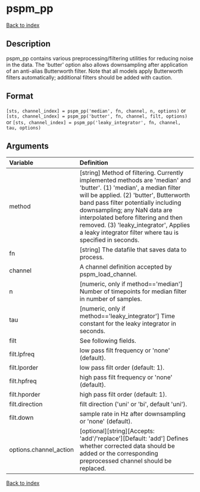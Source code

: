 # pspm_pp
[Back to index](/PsPM/ref/)

## Description

pspm_pp contains various preprocessing/filtering utilities for reducing noise in the data. The 'butter' option also allows downsampling after application of an anti-alias Butterworth filter. Note that all models apply Butterworth filters automatically; additional filters should be added with caution.


## Format

`[sts, channel_index] = pspm_pp('median', fn, channel, n, options)` or
`[sts, channel_index] = pspm_pp('butter', fn, channel, filt, options)` or
`[sts, channel_index] = pspm_pp('leaky_integrator', fn, channel, tau, options)`


## Arguments

| Variable | Definition |
|:--|:--|
| method | [string] Method of filtering. Currently implemented methods are 'median' and 'butter'. (1) 'median', a median filter will be applied. (2) 'butter', Butterworth band pass filter potentially including downsampling; any NaN data are interpolated before filtering and then removed. (3) 'leaky_integrator', Applies a leaky integrator filter where tau is specified in seconds. |
| fn | [string] The datafile that saves data to process. |
| channel | A channel definition accepted by pspm_load_channel. |
| n | [numeric, only if method=='median'] Number of timepoints for median filter in number of samples. |
| tau | [numeric, only if method=='leaky_integrator'] Time constant for the leaky integrator in seconds. |
| filt | See following fields. |
| filt.lpfreq | low pass filt frequency or 'none' (default). |
| filt.lporder | low pass filt order (default: 1). |
| filt.hpfreq | high pass filt frequency or 'none' (default). |
| filt.hporder | high pass filt order (default: 1). |
| filt.direction | filt direction ('uni' or 'bi', default 'uni'). |
| filt.down | sample rate in Hz after downsampling or 'none' (default). || options | See following fields. |
| options.channel_action | [optional][string][Accepts: 'add'/'replace'][Default: 'add'] Defines whether corrected data should be added or the corresponding preprocessed channel should be replaced. |

[Back to index](/PsPM/ref/)
